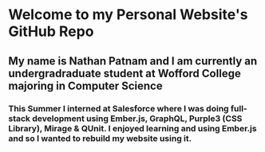 # Welcome to my Personal Website's GitHub Repo

## My name is Nathan Patnam and I am currently an undergradraduate student at Wofford College majoring in Computer Science

### This Summer I interned at Salesforce where I was doing full-stack development using Ember.js, GraphQL, Purple3 (CSS Library), Mirage & QUnit. I enjoyed learning and using Ember.js and so I wanted to rebuild my website using it.
